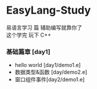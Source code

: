 # EasyLang-Study
易语言学习 篇 辅助编写就靠你了  
这个学完 玩下  C++

### 基础篇章 [day1]
- hello world [day1/demo1.e]
- 数据类型&函数 [day/demo2.e]
- 窗口组件事件[day2/demo1.e]
